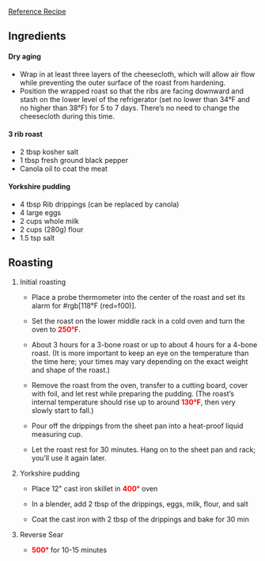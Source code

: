 [Reference Recipe](https://www.youtube.com/watch?v=_G2Ifc8SAbU&t=103s)

## Ingredients

#### Dry aging
- Wrap in at least three layers of the cheesecloth, which will allow air flow while preventing the outer surface of the roast from hardening. 
- Position the wrapped roast so that the ribs are facing downward and stash on the lower level of the refrigerator (set no lower than 34°F and no higher than 38°F) for 5 to 7 days. There’s no need to change the cheesecloth during this time.
  
#### 3 rib roast
- 2 tbsp kosher salt
- 1 tbsp fresh ground black pepper
- Canola oil to coat the meat

#### Yorkshire pudding
- 4 tbsp Rib drippings (can be replaced by canola)
- 4 large eggs
- 2 cups whole milk
- 2 cups (280g) flour
- 1.5 tsp salt

## Roasting
1.  Initial roasting
    - Place a probe thermometer into the center of the roast and set its alarm for #rgb[118°F (red=f00)].

    - Set the roast on the lower middle rack in a cold oven and turn the oven to <span style="color:red"><b>250°F</b></span>.

    - About 3 hours for a 3-bone roast or up to about 4 hours for a 4-bone roast. (It is more important to keep an eye on the temperature than the time here; your times may vary depending on the exact weight and shape of the roast.)

    - Remove the roast from the oven, transfer to a cutting board, cover with foil, and let rest while preparing the pudding. (The roast’s internal temperature should rise up to around <span style="color:red"><b>130°F</b></span>, then very slowly start to fall.)

    - Pour off the drippings from the sheet pan into a heat-proof liquid measuring cup. 

    - Let the roast rest for 30 minutes. Hang on to the sheet pan and rack; you’ll use it again later.

2.  Yorkshire pudding
    - Place 12" cast iron skillet in <span style="color:red"><b>400°</b></span> oven

    - In a blender, add 2 tbsp of the drippings, eggs, milk, flour, and salt

    - Coat the cast iron with 2 tbsp of the drippings and bake for 30 min

3.  Reverse Sear
    - <span style="color:red"><b>500°</b></span> for 10-15 minutes